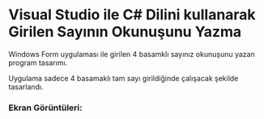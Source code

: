# Visual Studio ile C# Dilini kullanarak Girilen Sayının Okunuşunu Yazma

Windows Form uygulaması ile girilen 4 basamklı sayınız okunuşunu yazan program tasarımı.

Uygulama sadece 4 basamaklı tam sayı girildiğinde çalışacak şekilde tasarlandı.

### Ekran Görüntüleri:

